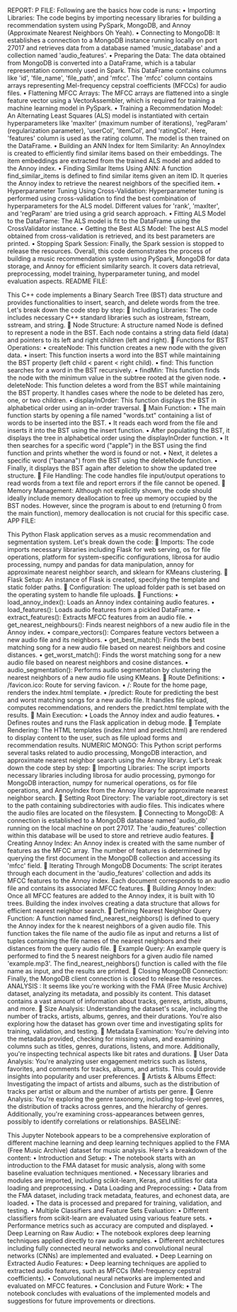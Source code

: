 REPORT:
P FILE:
Following are the basics how code is runs:
•	Importing Libraries: The code begins by importing necessary libraries for building a recommendation system using PySpark, MongoDB, and Annoy (Approximate Nearest Neighbors Oh Yeah).
•	Connecting to MongoDB: It establishes a connection to a MongoDB instance running locally on port 27017 and retrieves data from a database named 'music_database' and a collection named 'audio_features'.
•	Preparing the Data: The data obtained from MongoDB is converted into a DataFrame, which is a tabular representation commonly used in Spark. This DataFrame contains columns like 'id', 'file_name', 'file_path', and 'mfcc'. The 'mfcc' column contains arrays representing Mel-frequency cepstral coefficients (MFCCs) for audio files.
•	Flattening MFCC Arrays: The MFCC arrays are flattened into a single feature vector using a VectorAssembler, which is required for training a machine learning model in PySpark.
•	Training a Recommendation Model: An Alternating Least Squares (ALS) model is instantiated with certain hyperparameters like 'maxIter' (maximum number of iterations), 'regParam' (regularization parameter), 'userCol', 'itemCol', and 'ratingCol'. Here, 'features' column is used as the rating column. The model is then trained on the DataFrame.
•	Building an ANN Index for Item Similarity: An AnnoyIndex is created to efficiently find similar items based on their embeddings. The item embeddings are extracted from the trained ALS model and added to the Annoy index.
•	Finding Similar Items Using ANN: A function find_similar_items is defined to find similar items given an item ID. It queries the Annoy index to retrieve the nearest neighbors of the specified item.
•	Hyperparameter Tuning Using Cross-Validation: Hyperparameter tuning is performed using cross-validation to find the best combination of hyperparameters for the ALS model. Different values for 'rank', 'maxIter', and 'regParam' are tried using a grid search approach.
•	Fitting ALS Model to the DataFrame: The ALS model is fit to the DataFrame using the CrossValidator instance.
•	Getting the Best ALS Model: The best ALS model obtained from cross-validation is retrieved, and its best parameters are printed.
•	Stopping Spark Session: Finally, the Spark session is stopped to release the resources.
Overall, this code demonstrates the process of building a music recommendation system using PySpark, MongoDB for data storage, and Annoy for efficient similarity search. It covers data retrieval, preprocessing, model training, hyperparameter tuning, and model evaluation aspects.
README FILE:

This C++ code implements a Binary Search Tree (BST) data structure and provides functionalities to insert, search, and delete words from the tree. Let's break down the code step by step:
	Including Libraries: The code includes necessary C++ standard libraries such as iostream, fstream, sstream, and string.
	Node Structure: A structure named Node is defined to represent a node in the BST. Each node contains a string data field (data) and pointers to its left and right children (left and right).
	Functions for BST Operations:
•	createNode: This function creates a new node with the given data.
•	insert: This function inserts a word into the BST while maintaining the BST property (left child < parent < right child).
•	find: This function searches for a word in the BST recursively.
•	findMin: This function finds the node with the minimum value in the subtree rooted at the given node.
•	deleteNode: This function deletes a word from the BST while maintaining the BST property. It handles cases where the node to be deleted has zero, one, or two children.
•	displayInOrder: This function displays the BST in alphabetical order using an in-order traversal.
	Main Function:
•	The main function starts by opening a file named "words.txt" containing a list of words to be inserted into the BST.
•	It reads each word from the file and inserts it into the BST using the insert function.
•	After populating the BST, it displays the tree in alphabetical order using the displayInOrder function.
•	It then searches for a specific word ("apple") in the BST using the find function and prints whether the word is found or not.
•	Next, it deletes a specific word ("banana") from the BST using the deleteNode function.
•	Finally, it displays the BST again after deletion to show the updated tree structure.
	File Handling: The code handles file input/output operations to read words from a text file and report errors if the file cannot be opened.
	Memory Management: Although not explicitly shown, the code should ideally include memory deallocation to free up memory occupied by the BST nodes. However, since the program is about to end (returning 0 from the main function), memory deallocation is not crucial for this specific case.
APP FILE:

This Python Flask application serves as a music recommendation and segmentation system. Let's break down the code:
	Imports: The code imports necessary libraries including Flask for web serving, os for file operations, platform for system-specific configurations, librosa for audio processing, numpy and pandas for data manipulation, annoy for approximate nearest neighbor search, and sklearn for KMeans clustering.
	Flask Setup: An instance of Flask is created, specifying the template and static folder paths.
	Configuration: The upload folder path is set based on the operating system to handle file uploads.
	Functions:
•	load_annoy_index(): Loads an Annoy index containing audio features.
•	load_features(): Loads audio features from a pickled DataFrame.
•	extract_features(): Extracts MFCC features from an audio file.
•	get_nearest_neighbours(): Finds nearest neighbors of a new audio file in the Annoy index.
•	compare_vectors(): Compares feature vectors between a new audio file and its neighbors.
•	get_best_match(): Finds the best matching song for a new audio file based on nearest neighbors and cosine distances.
•	get_worst_match(): Finds the worst matching song for a new audio file based on nearest neighbors and cosine distances.
•	audio_segmentation(): Performs audio segmentation by clustering the nearest neighbors of a new audio file using KMeans.
	Route Definitions:
•	/favicon.ico: Route for serving favicon.
•	/: Route for the home page, renders the index.html template.
•	/predict: Route for predicting the best and worst matching songs for a new audio file. It handles file upload, computes recommendations, and renders the predict.html template with the results.
	Main Execution:
•	Loads the Annoy index and audio features.
•	Defines routes and runs the Flask application in debug mode.
	Template Rendering: The HTML templates (index.html and predict.html) are rendered to display content to the user, such as file upload forms and recommendation results.
NUMERIC MONGO:
This Python script performs several tasks related to audio processing, MongoDB interaction, and approximate nearest neighbor search using the Annoy library. Let's break down the code step by step:
	Importing Libraries: The script imports necessary libraries including librosa for audio processing, pymongo for MongoDB interaction, numpy for numerical operations, os for file operations, and AnnoyIndex from the Annoy library for approximate nearest neighbor search.
	Setting Root Directory: The variable root_directory is set to the path containing subdirectories with audio files. This indicates where the audio files are located on the filesystem.
	Connecting to MongoDB: A connection is established to a MongoDB database named 'audio_db' running on the local machine on port 27017. The 'audio_features' collection within this database will be used to store and retrieve audio features.
	Creating Annoy Index: An Annoy index is created with the same number of features as the MFCC array. The number of features is determined by querying the first document in the MongoDB collection and accessing its 'mfcc' field.
	Iterating Through MongoDB Documents: The script iterates through each document in the 'audio_features' collection and adds its MFCC features to the Annoy index. Each document corresponds to an audio file and contains its associated MFCC features.
	Building Annoy Index: Once all MFCC features are added to the Annoy index, it is built with 10 trees. Building the index involves creating a data structure that allows for efficient nearest neighbor search.
	Defining Nearest Neighbor Query Function: A function named find_nearest_neighbors() is defined to query the Annoy index for the k nearest neighbors of a given audio file. This function takes the file name of the audio file as input and returns a list of tuples containing the file names of the nearest neighbors and their distances from the query audio file.
	Example Query: An example query is performed to find the 5 nearest neighbors for a given audio file named 'example.mp3'. The find_nearest_neighbors() function is called with the file name as input, and the results are printed.
	Closing MongoDB Connection: Finally, the MongoDB client connection is closed to release the resources.
ANALYSIS :
It seems like you're working with the FMA (Free Music Archive) dataset, analyzing its metadata, and possibly its content. This dataset contains a vast amount of information about tracks, genres, artists, albums, and more.
	Size Analysis: Understanding the dataset's scale, including the number of tracks, artists, albums, genres, and their durations. You're also exploring how the dataset has grown over time and investigating splits for training, validation, and testing.
	Metadata Examination: You're delving into the metadata provided, checking for missing values, and examining columns such as titles, genres, durations, listens, and more. Additionally, you're inspecting technical aspects like bit rates and durations.
	User Data Analysis: You're analyzing user engagement metrics such as listens, favorites, and comments for tracks, albums, and artists. This could provide insights into popularity and user preferences.
	Artists & Albums Effect: Investigating the impact of artists and albums, such as the distribution of tracks per artist or album and the number of artists per genre.
	Genre Analysis: You're exploring the genre taxonomy, including top-level genres, the distribution of tracks across genres, and the hierarchy of genres. Additionally, you're examining cross-appearances between genres, possibly to identify correlations or relationships.
BASELINE:

This Jupyter Notebook appears to be a comprehensive exploration of different machine learning and deep learning techniques applied to the FMA (Free Music Archive) dataset for music analysis. Here's a breakdown of the content:
•	Introduction and Setup:
•	The notebook starts with an introduction to the FMA dataset for music analysis, along with some baseline evaluation techniques mentioned.
•	Necessary libraries and modules are imported, including scikit-learn, Keras, and utilities for data loading and preprocessing.
•	Data Loading and Preprocessing:
•	Data from the FMA dataset, including track metadata, features, and echonest data, are loaded.
•	The data is processed and prepared for training, validation, and testing.
•	Multiple Classifiers and Feature Sets Evaluation:
•	Different classifiers from scikit-learn are evaluated using various feature sets.
•	Performance metrics such as accuracy are computed and displayed.
•	Deep Learning on Raw Audio:
•	The notebook explores deep learning techniques applied directly to raw audio samples.
•	Different architectures including fully connected neural networks and convolutional neural networks (CNNs) are implemented and evaluated.
•	Deep Learning on Extracted Audio Features:
•	Deep learning techniques are applied to extracted audio features, such as MFCCs (Mel-frequency cepstral coefficients).
•	Convolutional neural networks are implemented and evaluated on MFCC features.
•	Conclusion and Future Work:
•	The notebook concludes with evaluations of the implemented models and suggestions for future improvements or directions.




